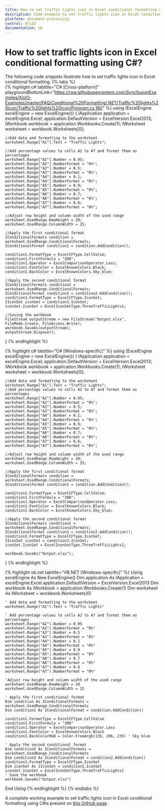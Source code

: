 ```yaml
---
title: How to set traffic lights icon in Excel conditional formatting using C# | Syncfusion
description: Code example to set traffic lights icon in Excel conditional formatting using Syncfusion .NET Excel library (XlsIO).
platform: document-processing
control: XlsIO
documentation: UG
---
```

# How to set traffic lights icon in Excel conditional formatting using C#?
The following code snippets illustrate how to set traffic lights icon in Excel conditional formatting.
{% tabs %}  
{% highlight c# tabtitle="C# [Cross-platform]" playgroundButtonLink="https://raw.githubusercontent.com/SyncfusionExamples/XlsIO-Examples/master/FAQ/Conditional%20Formatting/.NET/Traffic%20lights%20icon/Traffic%20lights%20icon/Program.cs,180" %}
using (ExcelEngine excelEngine = new ExcelEngine())
{
    IApplication application = excelEngine.Excel;
    application.DefaultVersion = ExcelVersion.Excel2013;
    IWorkbook workbook = application.Workbooks.Create(1);
    IWorksheet worksheet = workbook.Worksheets[0];

    //Add data and formatting to the worksheet
    worksheet.Range["A1"].Text = "Traffic Lights";

    //Add percentage values to cells A2 to A7 and format them as percentages
    worksheet.Range["A2"].Number = 0.95;
    worksheet.Range["A2"].NumberFormat = "0%";
    worksheet.Range["A3"].Number = 0.5;
    worksheet.Range["A3"].NumberFormat = "0%";
    worksheet.Range["A4"].Number = 0.1;
    worksheet.Range["A4"].NumberFormat = "0%";
    worksheet.Range["A5"].Number = 0.9;
    worksheet.Range["A5"].NumberFormat = "0%";
    worksheet.Range["A6"].Number = 0.7;
    worksheet.Range["A6"].NumberFormat = "0%";
    worksheet.Range["A7"].Number = 0.6;
    worksheet.Range["A7"].NumberFormat = "0%";

    //Adjust row height and column width of the used range
    worksheet.UsedRange.RowHeight = 20;
    worksheet.UsedRange.ColumnWidth = 25;

    //Apply the first conditional format
    IConditionalFormats condition = worksheet.UsedRange.ConditionalFormats;
    IConditionalFormat condition1 = condition.AddCondition();

    condition1.FormatType = ExcelCFType.CellValue;
    condition1.FirstFormula = "300";
    condition1.Operator = ExcelComparisonOperator.Less;
    condition1.FontColor = ExcelKnownColors.Black;
    condition1.BackColor = ExcelKnownColors.Sky_blue;

    //Apply the second conditional format
    IConditionalFormats condition2 = worksheet.UsedRange.ConditionalFormats;
    IConditionalFormat condition3 = condition2.AddCondition();
    condition3.FormatType = ExcelCFType.IconSet;
    IIconSet iconSet = condition3.IconSet;
    iconSet.IconSet = ExcelIconSetType.ThreeTrafficLights1;

    //Saving the workbook
    FileStream outputStream = new FileStream("Output.xlsx", FileMode.Create, FileAccess.Write);
    workbook.SaveAs(outputStream);
    outputStream.Dispose();
} 
{% endhighlight %}

{% highlight c# tabtitle="C# [Windows-specific]" %} 
using (ExcelEngine excelEngine = new ExcelEngine())
{
    IApplication application = excelEngine.Excel;
    application.DefaultVersion = ExcelVersion.Excel2013;
    IWorkbook workbook = application.Workbooks.Create(1);
    IWorksheet worksheet = workbook.Worksheets[0];

    //Add data and formatting to the worksheet
    worksheet.Range["A1"].Text = "Traffic Lights";
    //Add percentage values to cells A2 to A7 and format them as percentages
    worksheet.Range["A2"].Number = 0.95;
    worksheet.Range["A2"].NumberFormat = "0%";
    worksheet.Range["A3"].Number = 0.5;
    worksheet.Range["A3"].NumberFormat = "0%";
    worksheet.Range["A4"].Number = 0.1;
    worksheet.Range["A4"].NumberFormat = "0%";
    worksheet.Range["A5"].Number = 0.9;
    worksheet.Range["A5"].NumberFormat = "0%";
    worksheet.Range["A6"].Number = 0.7;
    worksheet.Range["A6"].NumberFormat = "0%";
    worksheet.Range["A7"].Number = 0.6;
    worksheet.Range["A7"].NumberFormat = "0%";

    //Adjust row height and column width of the used range
    worksheet.UsedRange.RowHeight = 20;
    worksheet.UsedRange.ColumnWidth = 25;

    //Apply the first conditional format
    IConditionalFormats condition = worksheet.UsedRange.ConditionalFormats;
    IConditionalFormat condition1 = condition.AddCondition();

    condition1.FormatType = ExcelCFType.CellValue;
    condition1.FirstFormula = "300";
    condition1.Operator = ExcelComparisonOperator.Less;
    condition1.FontColor = ExcelKnownColors.Black;
    condition1.BackColor = ExcelKnownColors.Sky_blue;

    //Apply the second conditional format
    IConditionalFormats condition2 = worksheet.UsedRange.ConditionalFormats;
    IConditionalFormat condition3 = condition2.AddCondition();
    condition3.FormatType = ExcelCFType.IconSet;
    IIconSet iconSet = condition3.IconSet;
    iconSet.IconSet = ExcelIconSetType.ThreeTrafficLights1;

    workbook.SaveAs("Output.xlsx");
}
{% endhighlight %}

{% highlight vb.net tabtitle="VB.NET [Windows-specific]" %}
Using excelEngine As New ExcelEngine()
    Dim application As IApplication = excelEngine.Excel
    application.DefaultVersion = ExcelVersion.Excel2013
    Dim workbook As IWorkbook = application.Workbooks.Create(1)
    Dim worksheet As IWorksheet = workbook.Worksheets(0)

    ' Add data and formatting to the worksheet
    worksheet.Range("A1").Text = "Traffic Lights"

    ' Add percentage values to cells A2 to A7 and format them as percentages      
    worksheet.Range("A2").Number = 0.95
    worksheet.Range("A2").NumberFormat = "0%"
    worksheet.Range("A3").Number = 0.5
    worksheet.Range("A3").NumberFormat = "0%"
    worksheet.Range("A4").Number = 0.1
    worksheet.Range("A4").NumberFormat = "0%"
    worksheet.Range("A5").Number = 0.9
    worksheet.Range("A5").NumberFormat = "0%"
    worksheet.Range("A6").Number = 0.7
    worksheet.Range("A6").NumberFormat = "0%"
    worksheet.Range("A7").Number = 0.6
    worksheet.Range("A7").NumberFormat = "0%"

    'Adjust row height and column width of the used range    worksheet.UsedRange.RowHeight = 20
    worksheet.UsedRange.ColumnWidth = 25

    ' Apply the first conditional format
    Dim condition As IConditionalFormats = worksheet.UsedRange.ConditionalFormats
    Dim condition1 As IConditionalFormat = condition.AddCondition()

    condition1.FormatType = ExcelCFType.CellValue
    condition1.FirstFormula = "300"
    condition1.Operator = ExcelComparisonOperator.Less
    condition1.FontColor = ExcelKnownColors.Black
    condition1.BackColorRGB = Color.FromArgb(135, 206, 235) ' Sky blue

    ' Apply the second conditional format
    Dim condition2 As IConditionalFormats = worksheet.UsedRange.ConditionalFormats
    Dim condition3 As IConditionalFormat = condition2.AddCondition()
    condition3.FormatType = ExcelCFType.IconSet
    Dim iconSet As IIconSet = condition3.IconSet
    iconSet.IconSet = ExcelIconSetType.ThreeTrafficLights1
    ' Save the workbook
    workbook.SaveAs("Output.xlsx")
End Using
{% endhighlight %}
{% endtabs %}

A complete working example to set traffic lights icon in Excel conditional formatting using C#is present on [this GitHub page](https://github.com/SyncfusionExamples/XlsIO-Examples/tree/master/FAQ/Conditional%20Formatting/.NET/Traffic%20lights%20icon).   




